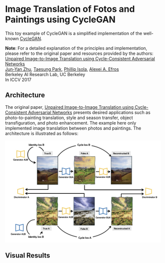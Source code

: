 # Image Translation of Fotos and Paintings using CycleGAN
This toy example of CycleGAN is a simplified implementation of the well-known [CycleGAN](https://github.com/junyanz/CycleGAN).

**Note**: For a detailed explanation of the principles and implementation, please refer to the original paper and resources provided by the authors: <br />
[Unpaired Image-to-Image Translation using Cycle-Consistent Adversarial Networks](https://junyanz.github.io/CycleGAN/) <br />
[Jun-Yan Zhu](https://people.eecs.berkeley.edu/~junyanz/), [Taesung Park](https://taesung.me/), [Phillip Isola](http://web.mit.edu/phillipi/), [Alexei A. Efros](https://people.eecs.berkeley.edu/~efros/) <br />
Berkeley AI Research Lab, UC Berkeley <br />
In ICCV 2017 <br />

## Architecture
The original paper, [Unpaired Image-to-Image Translation using Cycle-Consistent Adversarial Networks](https://ieeexplore.ieee.org/document/8237506) presents desired applications such as photo-to-painting translation, style and season transfer, object transfiguration, and photo enhancement. The example here only implemented image translation between photos and paintings. The architecture is illustrated as follows:
<p align="center">
  <img src="https://github.com/keerfish/Cycle-GAN/blob/main/imgs/architecture_c.jpg" align="center" width="750px"/>
</p>

## Visual Results
